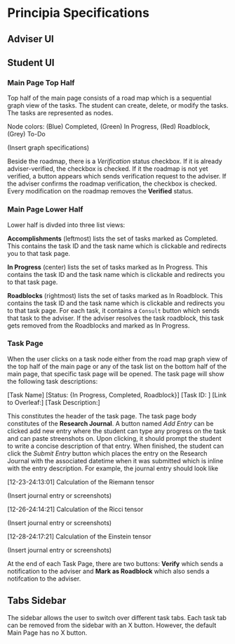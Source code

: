 
# Principia Specifications



## Adviser UI




## Student UI

### Main Page Top Half

Top half of the main page consists of a road map which is a sequential graph view of the tasks. The student can create, delete, or modify the tasks. The tasks are represented as nodes.

Node colors: (Blue) Completed, (Green) In Progress, (Red) Roadblock, (Grey) To-Do

(Insert graph specifications)


Beside the roadmap, there is a *Verification* status checkbox. If it is already adviser-verified, the checkbox is checked.
If it the roadmap is not yet verified, a button appears which sends verification request to the adviser. If the adviser confirms the roadmap verification, the checkbox is checked. Every modification on the roadmap removes the **Verified** status.


### Main Page Lower Half

Lower half is divded into three list views:

**Accomplishments** (leftmost) lists the set of tasks marked as Completed. This contains the task ID and the task name which is clickable and redirects you to that task page.

**In Progress** (center) lists the set of tasks marked as In Progress. This contains the task ID and the task name which is clickable and redirects you to that task page.


**Roadblocks** (rightmost) lists the set of tasks marked as In Roadblock. This contains the task ID and the task name which is clickable and redirects you to that task page. For each task, it contains a `Consult` button which sends that task to the adviser. If the adviser resolves the task roadblock, this task gets removed from the Roadblocks and marked as In Progress.


### Task Page

When the user clicks on a task node either from the road map graph view of the top half of the main page or any of the task list on the bottom half of the main page, that specific task page will be opened. The task page will show the following task descriptions:

[Task Name]
[Status: {In Progress, Completed, Roadblock}]
[Task ID: ]
[Link to Overleaf:]
[Task Description:]

This constitutes the header of the task page. The task page body constitutes of the **Research Journal**. A button named *Add Entry* can be clicked add new entry where the student can type any progress on the task and can paste streenshots on. Upon clicking, it should prompt the student to write a concise description of that entry. When finished, the student can click the *Submit Entry* button which places the entry on the Research Journal with the associated datetime when it was submitted which is inline with the entry description. For example, the journal entry should look like

[12-23-24:13:01] Calculation of the Riemann tensor

(Insert journal entry or screenshots)

[12-26-24:14:21] Calculation of the Ricci tensor

(Insert journal entry or screenshots)

[12-28-24:17:21] Calculation of the Einstein tensor

(Insert journal entry or screenshots)

At the end of each Task Page, there are two buttons: **Verify** which sends a notification to the adviser and **Mark as Roadblock** which also sends a notifcation to the adviser.

## Tabs Sidebar

The sidebar allows the user to switch over different task tabs. Each task tab can be removed from the sidebar with an X button. However, the default Main Page has no X button.



